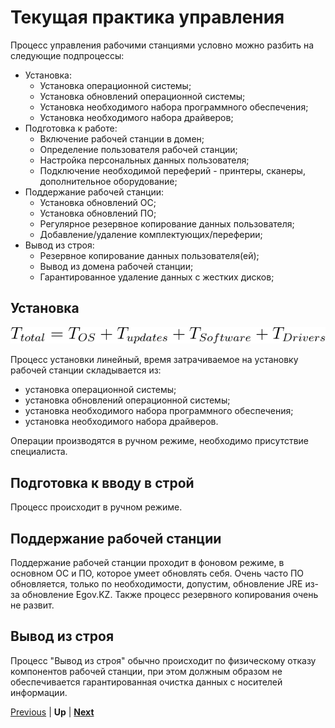 # Текущая практика управления

Процесс управления рабочими станциями условно можно разбить на следующие подпроцессы:

* Установка:
  + Установка операционной системы;
  + Установка обновлений операционной системы;
  + Установка необходимого набора программного обеспечения;
  + Установка необходимого набора драйверов;
* Подготовка к работе:
  + Включение рабочей станции в домен;
  + Определение пользователя рабочей станции;
  + Настройка персональных данных пользователя;
  + Подключение необходимой переферий - принтеры, сканеры, дополнительное оборудование;
* Поддержание рабочей станции:
  + Установка обновлений ОС;
  + Установка обновлений ПО;
  + Регулярное резервное копирование данных пользователя;
  + Добавление/удаление комплектующих/переферии;
* Вывод из строя:
  + Резервное копирование данных пользователя(ей);
  + Вывод из домена рабочей станции;
  + Гарантированное удаление данных с жестких дисков;


## Установка

![](https://github.com/Nurmukhamed/DesktopManagement/blob/master/images/total_time_of_install_system.svg)

Процесс установки линейный, время затрачиваемое на установку рабочей станции складывается из:

* установка операционной системы;
* установка обновлений операционной системы;
* установка необходимого набора программного обеспечения;
* установка необходимого набора драйверов. 

Операции производятся в ручном режиме, необходимо присутствие специалиста.

## Подготовка к вводу в строй

Процесс происходит в ручном режиме.

## Поддержание рабочей станции

Поддержание рабочей станции проходит в фоновом режиме, в основном ОС и ПО, которое умеет обновлять себя. Очень часто ПО обновляется, только по необходимости, допустим, обновление JRE из-за обновление Egov.KZ. Также процесс резервного копирования очень не развит. 

## Вывод из строя

Процесс "Вывод из строя" обычно происходит по физическому отказу компонентов рабочей станции, при этом должным образом не обеспечивается гарантированная очистка данных с носителей информации.




[Previous](./objectives.markdown) | **Up** | **[Next](./currentpracticeproandcontra.markdown)**
